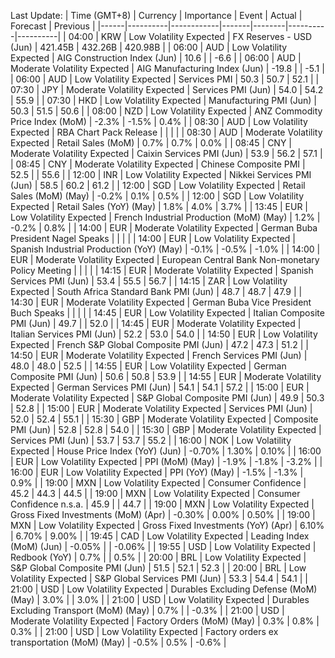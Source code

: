 
Last Update: 
| Time (GMT+8) | Currency | Importance | Event | Actual | Forecast | Previous |
|------|----------|------------|-------|--------|----------|----------|
| 04:00 | KRW | Low Volatility Expected | FX Reserves - USD (Jun) | 421.45B | 432.26B | 420.98B |
| 06:00 | AUD | Low Volatility Expected | AIG Construction Index (Jun) | 10.6 |  | -6.6 |
| 06:00 | AUD | Moderate Volatility Expected | AIG Manufacturing Index (Jun) | -19.8 |  | -5.1 |
| 06:00 | AUD | Low Volatility Expected | Services PMI | 50.3 | 50.7 | 52.1 |
| 07:30 | JPY | Moderate Volatility Expected | Services PMI (Jun) | 54.0 | 54.2 | 55.9 |
| 07:30 | HKD | Low Volatility Expected | Manufacturing PMI (Jun) | 50.3 | 51.5 | 50.6 |
| 08:00 | NZD | Low Volatility Expected | ANZ Commodity Price Index (MoM) | -2.3% | -1.5% | 0.4% |
| 08:30 | AUD | Low Volatility Expected | RBA Chart Pack Release |  |  |  |
| 08:30 | AUD | Moderate Volatility Expected | Retail Sales (MoM) | 0.7% | 0.7% | 0.0% |
| 08:45 | CNY | Moderate Volatility Expected | Caixin Services PMI (Jun) | 53.9 | 56.2 | 57.1 |
| 08:45 | CNY | Moderate Volatility Expected | Chinese Composite PMI | 52.5 |  | 55.6 |
| 12:00 | INR | Low Volatility Expected | Nikkei Services PMI (Jun) | 58.5 | 60.2 | 61.2 |
| 12:00 | SGD | Low Volatility Expected | Retail Sales (MoM) (May) | -0.2% | 0.1% | 0.5% |
| 12:00 | SGD | Low Volatility Expected | Retail Sales (YoY) (May) | 1.8% | 4.0% | 3.7% |
| 13:45 | EUR | Low Volatility Expected | French Industrial Production (MoM) (May) | 1.2% | -0.2% | 0.8% |
| 14:00 | EUR | Moderate Volatility Expected | German Buba President Nagel Speaks |  |  |  |
| 14:00 | EUR | Low Volatility Expected | Spanish Industrial Production (YoY) (May) | -0.1% | -0.5% | -1.0% |
| 14:00 | EUR | Moderate Volatility Expected | European Central Bank Non-monetary Policy Meeting |  |  |  |
| 14:15 | EUR | Moderate Volatility Expected | Spanish Services PMI (Jun) | 53.4 | 55.5 | 56.7 |
| 14:15 | ZAR | Low Volatility Expected | South Africa Standard Bank PMI (Jun) | 48.7 | 48.7 | 47.9 |
| 14:30 | EUR | Moderate Volatility Expected | German Buba Vice President Buch Speaks |  |  |  |
| 14:45 | EUR | Low Volatility Expected | Italian Composite PMI (Jun) | 49.7 |  | 52.0 |
| 14:45 | EUR | Moderate Volatility Expected | Italian Services PMI (Jun) | 52.2 | 53.0 | 54.0 |
| 14:50 | EUR | Low Volatility Expected | French S&P Global Composite PMI (Jun) | 47.2 | 47.3 | 51.2 |
| 14:50 | EUR | Moderate Volatility Expected | French Services PMI (Jun) | 48.0 | 48.0 | 52.5 |
| 14:55 | EUR | Low Volatility Expected | German Composite PMI (Jun) | 50.6 | 50.8 | 53.9 |
| 14:55 | EUR | Moderate Volatility Expected | German Services PMI (Jun) | 54.1 | 54.1 | 57.2 |
| 15:00 | EUR | Moderate Volatility Expected | S&P Global Composite PMI (Jun) | 49.9 | 50.3 | 52.8 |
| 15:00 | EUR | Moderate Volatility Expected | Services PMI (Jun) | 52.0 | 52.4 | 55.1 |
| 15:30 | GBP | Moderate Volatility Expected | Composite PMI (Jun) | 52.8 | 52.8 | 54.0 |
| 15:30 | GBP | Moderate Volatility Expected | Services PMI (Jun) | 53.7 | 53.7 | 55.2 |
| 16:00 | NOK | Low Volatility Expected | House Price Index (YoY) (Jun) | -0.70% | 1.30% | 0.10% |
| 16:00 | EUR | Low Volatility Expected | PPI (MoM) (May) | -1.9% | -1.8% | -3.2% |
| 16:00 | EUR | Low Volatility Expected | PPI (YoY) (May) | -1.5% | -1.3% | 0.9% |
| 19:00 | MXN | Low Volatility Expected | Consumer Confidence | 45.2 | 44.3 | 44.5 |
| 19:00 | MXN | Low Volatility Expected | Consumer Confidence n.s.a. | 45.9 |  | 44.7 |
| 19:00 | MXN | Low Volatility Expected | Gross Fixed Investments (MoM) (Apr) | -0.30% | 0.00% | 0.50% |
| 19:00 | MXN | Low Volatility Expected | Gross Fixed Investments (YoY) (Apr) | 6.10% | 6.70% | 9.00% |
| 19:45 | CAD | Low Volatility Expected | Leading Index (MoM) (Jun) | -0.05% |  | -0.06% |
| 19:55 | USD | Low Volatility Expected | Redbook (YoY) | 0.7% |  | 0.5% |
| 20:00 | BRL | Low Volatility Expected | S&P Global Composite PMI (Jun) | 51.5 | 52.1 | 52.3 |
| 20:00 | BRL | Low Volatility Expected | S&P Global Services PMI (Jun) | 53.3 | 54.4 | 54.1 |
| 21:00 | USD | Low Volatility Expected | Durables Excluding Defense (MoM) (May) | 3.0% |  | 3.0% |
| 21:00 | USD | Low Volatility Expected | Durables Excluding Transport (MoM) (May) | 0.7% |  | -0.3% |
| 21:00 | USD | Moderate Volatility Expected | Factory Orders (MoM) (May) | 0.3% | 0.8% | 0.3% |
| 21:00 | USD | Low Volatility Expected | Factory orders ex transportation (MoM) (May) | -0.5% | 0.5% | -0.6% |
